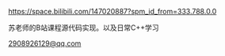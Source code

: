 https://space.bilibili.com/147020887?spm_id_from=333.788.0.0


苏老师的B站课程源代码实现。以及日常C++学习


2908926129@qq.com
